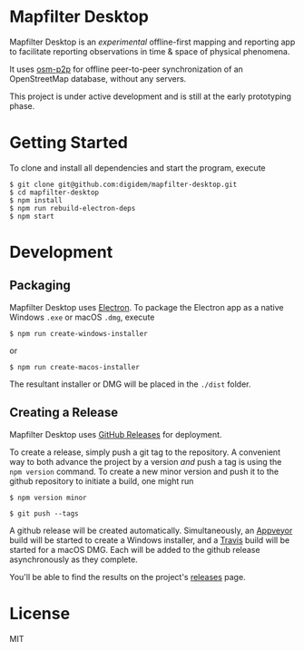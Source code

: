 # Mapfilter Desktop

Mapfilter Desktop is an _experimental_ offline-first mapping and reporting app to facilitate reporting observations in time & space of physical phenomena.

It uses [osm-p2p](https://github.com/digidem/osm-p2p-db) for offline peer-to-peer synchronization of an OpenStreetMap database, without any
servers.

This project is under active development and is still at the early prototyping phase.

# Getting Started

To clone and install all dependencies and start the program, execute

```
$ git clone git@github.com:digidem/mapfilter-desktop.git
$ cd mapfilter-desktop
$ npm install
$ npm run rebuild-electron-deps
$ npm start
```

# Development

## Packaging

Mapfilter Desktop uses [Electron](http://electron.atom.io/). To package the Electron app as a native Windows `.exe` or macOS `.dmg`, execute

```
$ npm run create-windows-installer
```
or
```
$ npm run create-macos-installer
```

The resultant installer or DMG will be placed in the `./dist` folder.

## Creating a Release

Mapfilter Desktop uses [GitHub Releases](https://help.github.com/articles/about-releases/) for deployment.

To create a release, simply push a git tag to the repository. A convenient way
to both advance the project by a version *and* push a tag is using the `npm
version` command. To create a new minor version and push it to the github
repository to initiate a build, one might run

```
$ npm version minor

$ git push --tags
```

A github release will be created automatically. Simultaneously, an
[Appveyor](appveyor.yml) build will be started to create a Windows installer,
and a [Travis](.travis.yml) build will be started for a macOS DMG. Each will be
added to the github release asynchronously as they complete.

You'll be able to find the results on the project's [releases](../../releases/) page.

# License

MIT

